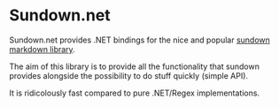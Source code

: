 Sundown.net
===========

Sundown.net provides .NET bindings for the nice and popular
[sundown markdown library](https://github.com/tanoku/sundown).

The aim of this library is to provide all the functionality
that sundown provides alongside the possibility to do stuff
quickly (simple API).

It is ridicolously fast compared to pure .NET/Regex implementations.
